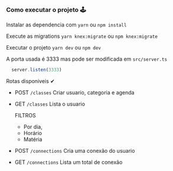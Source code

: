 ### Como executar o projeto 🕹

Instalar as dependencia com `yarn` ou `npm install`

Execute as migrations `yarn knex:migrate` ou `npm knex:migrate`

Executar o projeto `yarn dev` ou `npm dev`

A porta usada é 3333 mas pode ser modificada em `src/server.ts`

```ts
  server.listen(3333)
```

Rotas disponiveis ✔

* POST `/classes` Criar usuario, categoria e agenda

* GET `/classes` Lista o usuario

  FILTROS
  * Por dia,
  * Horário
  * Matéria

* POST `/connections` Cria uma conexão do usuario

* GET `/connections` Lista um total de conexão
